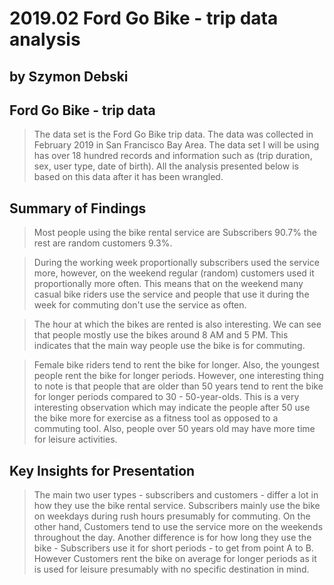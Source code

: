 # 2019.02 Ford Go Bike - trip data analysis 
## by Szymon Debski


## Ford Go Bike - trip data

> The data set is the Ford Go Bike trip data. The data was collected in February 2019 in San Francisco Bay Area. The data set I will be using has over 18 hundred records and information such as (trip duration, sex, user type, date of birth). All the analysis presented below is based on this data after it has been wrangled.


## Summary of Findings

> Most people using the bike rental service are Subscribers 90.7% the rest are random customers 9.3%.

> During the working week proportionally subscribers used the service more, however, on the weekend regular (random) customers used it proportionally more often. This means that on the weekend many casual bike riders use the service and people that use it during the week for commuting don't use the service as often.

> The hour at which the bikes are rented is also interesting. We can see that people mostly use the bikes around 8 AM and 5 PM. This indicates that the main way people use the bike is for commuting.

> Female bike riders tend to rent the bike for longer. Also, the youngest people rent the bike for longer periods. However, one interesting thing to note is that people that are older than 50 years tend to rent the bike for longer periods compared to 30 - 50-year-olds. This is a very interesting observation which may indicate the people after 50 use the bike more for exercise as a fitness tool as opposed to a commuting tool. Also, people over 50 years old may have more time for leisure activities.

## Key Insights for Presentation

> The main two user types - subscribers and customers - differ a lot in how they use the bike rental service. Subscribers mainly use the bike on weekdays during rush hours presumably for commuting. On the other hand, Customers tend to use the service more on the weekends throughout the day. Another difference is for how long they use the bike - Subscribers use it for short periods - to get from point A to B. However Customers rent the bike on average for longer periods as it is used for leisure presumably with no specific destination in mind.